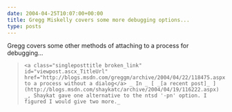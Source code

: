 ```yaml
---
date: 2004-04-25T10:07:00+00:00
title: Gregg Miskelly covers some more debugging options...
type: posts
---
```

Gregg covers some other methods of attaching to a process for debugging...

<blockquote dir="ltr" style="MARGIN-RIGHT: 0px">

    <a class="singleposttitle broken_link" id="viewpost.ascx_TitleUrl" href="http://blogs.msdn.com/greggm/archive/2004/04/22/118475.aspx">Attaching to a process without a dialog</a> _ In _ [ _[a recent post]_ ](http://blogs.msdn.com/shaykatc/archive/2004/04/19/116222.aspx) _, Shaykat gave one alternative to the ntsd '-pn' option. I figured I would give two more._

</blockquote>

